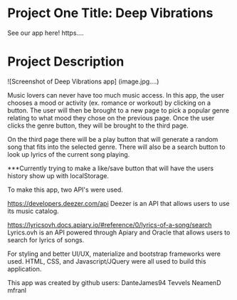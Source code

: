 # Project One Title: Deep Vibrations

See our app here!
https....

# Project Description

![Screenshot of Deep Vibrations app] (image.jpg....)

Music lovers can never have too much music access. In this app, the user chooses a mood or activity (ex. romance or workout) by clicking on a button. The user will then be brought to a new page to pick a popular genre relating to what mood they chose on the previous page. Once the user clicks the genre button, they will be brought to the third page.

On the third page there will be a play button that will generate a random song that fits into the selected genre. There will also be a search button to look up lyrics of the current song playing.

\*\*\*Currently trying to make a like/save button that will have the users history show up with localStorage.

To make this app, two API's were used.

https://developers.deezer.com/api
Deezer is an API that allows users to use its music catalog.

https://lyricsovh.docs.apiary.io/#reference/0/lyrics-of-a-song/search
Lyrics.ovh is an API powered through Apiary and Oracle that allows users to search for lyrics of songs.

For styling and better UI/UX, materialize and bootstrap frameworks were used. HTML, CSS, and Javascript/JQuery were all used to build this application.

This app was created by github users:
DanteJames94
Tevvels
NeamenD
mfranl
